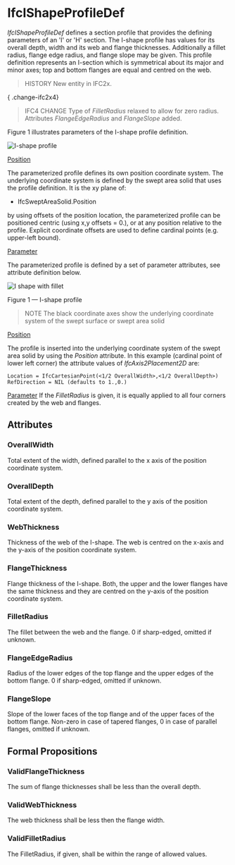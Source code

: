 # IfcIShapeProfileDef

_IfcIShapeProfileDef_ defines a section profile that provides the defining parameters of an 'I' or 'H' section. The I-shape profile has values for its overall depth, width and its web and flange thicknesses. Additionally a fillet radius, flange edge radius, and flange slope may be given. This profile definition represents an I-section which is symmetrical about its major and minor axes; top and bottom flanges are equal and centred on the web.

> HISTORY  New entity in IFC2x.

{ .change-ifc2x4}
> IFC4 CHANGE  Type of _FilletRadius_ relaxed to allow for zero radius. Attributes _FlangeEdgeRadius_ and _FlangeSlope_ added.

Figure 1 illustrates parameters of the I-shape profile definition.

![I-shape profile](../../../../figures/ifcishapeprofiledef-layout1.gif)

<u>Position</u>

The parameterized profile defines its own position coordinate system.  The underlying coordinate system is defined by the swept area solid that uses the profile definition. It is the xy plane of:

 * IfcSweptAreaSolid.Position

by using offsets of the position location, the parameterized profile can be positioned centric (using x,y offsets = 0.), or at any position relative to the profile. Explicit coordinate offsets are used to define cardinal points (e.g. upper-left bound).

<u>Parameter</u>

The parameterized profile is defined by a set of parameter attributes, see attribute definition below.

![I shape with fillet](../../../../figures/ifcishapeprofiledef-layout2.gif)

Figure 1 &mdash; I-shape profile

> NOTE The black coordinate axes show the underlying coordinate system of the swept surface or swept area solid

<u>Position</u>

The profile is inserted into the underlying coordinate system of the swept area solid by using the <em>Position</em> attribute. In this example (cardinal point of lower left corner) the attribute values of <em>IfcAxis2Placement2D</em> are:

```
Location = IfcCartesianPoint(<1/2 OverallWidth>,<1/2 OverallDepth>)
RefDirection = NIL (defaults to 1.,0.)
```

<u>Parameter</u>
If the <em>FilletRadius</em>
is given, it is equally applied to all four corners created by the web
and flanges.

## Attributes

### OverallWidth
Total extent of the width, defined parallel to the x axis of the position coordinate system.

### OverallDepth
Total extent of the depth, defined parallel to the y axis of the position coordinate system.

### WebThickness
Thickness of the web of the I-shape. The web is centred on the x-axis and the y-axis of the position coordinate system.

### FlangeThickness
Flange thickness of the I-shape. Both, the upper and the lower flanges have the same thickness and they are centred on the y-axis of the position coordinate system.

### FilletRadius
The fillet between the web and the flange.  0 if sharp-edged, omitted if unknown.

### FlangeEdgeRadius
Radius of the lower edges of the top flange and the upper edges of the bottom flange.  0 if sharp-edged, omitted if unknown.

### FlangeSlope
Slope of the lower faces of the top flange and of the upper faces of the bottom flange.  Non-zero in case of tapered flanges, 0 in case of parallel flanges, omitted if unknown.

## Formal Propositions

### ValidFlangeThickness
The sum of flange thicknesses shall be less than the overall depth.

### ValidWebThickness
The web thickness shall be less then the flange width.

### ValidFilletRadius
The FilletRadius, if given, shall be within the range of allowed values.
